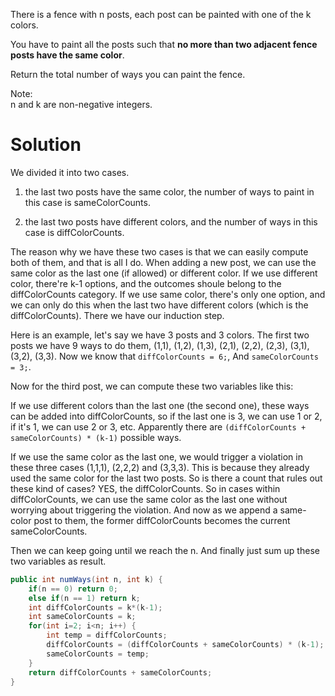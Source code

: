 There is a fence with n posts, each post can be painted with one of the k colors.

You have to paint all the posts such that __no more than two adjacent fence posts have the same color__.

Return the total number of ways you can paint the fence.

Note:  
n and k are non-negative integers.


# Solution

We divided it into two cases.

1. the last two posts have the same color, the number of ways to paint in this case is sameColorCounts.

2. the last two posts have different colors, and the number of ways in this case is diffColorCounts.

The reason why we have these two cases is that we can easily compute both of them, and that is all I do. When adding a new post, we can use the same color as the last one (if allowed) or different color. If we use different color, there're k-1 options, and the outcomes shoule belong to the diffColorCounts category. If we use same color, there's only one option, and we can only do this when the last two have different colors (which is the diffColorCounts). There we have our induction step.

Here is an example, let's say we have 3 posts and 3 colors. The first two posts we have 9 ways to do them, (1,1), (1,2), (1,3), (2,1), (2,2), (2,3), (3,1), (3,2), (3,3). Now we know that ```diffColorCounts = 6;```, And ```sameColorCounts = 3;```.

Now for the third post, we can compute these two variables like this:

If we use different colors than the last one (the second one), these ways can be added into diffColorCounts, so if the last one is 3, we can use 1 or 2, if it's 1, we can use 2 or 3, etc. Apparently there are ```(diffColorCounts + sameColorCounts) * (k-1)``` possible ways.

If we use the same color as the last one, we would trigger a violation in these three cases (1,1,1), (2,2,2) and (3,3,3). This is because they already used the same color for the last two posts. So is there a count that rules out these kind of cases? YES, the diffColorCounts. So in cases within diffColorCounts, we can use the same color as the last one without worrying about triggering the violation. And now as we append a same-color post to them, the former diffColorCounts becomes the current sameColorCounts.

Then we can keep going until we reach the n. And finally just sum up these two variables as result.


```java
public int numWays(int n, int k) {
    if(n == 0) return 0;
    else if(n == 1) return k;
    int diffColorCounts = k*(k-1);
    int sameColorCounts = k;
    for(int i=2; i<n; i++) {
        int temp = diffColorCounts;
        diffColorCounts = (diffColorCounts + sameColorCounts) * (k-1);
        sameColorCounts = temp;
    }
    return diffColorCounts + sameColorCounts;
}
```








